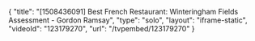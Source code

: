 {
    "title": "[1508436091] Best French Restaurant: Winteringham Fields Assessment - Gordon Ramsay",
    "type": "solo",
    "layout": "iframe-static",
    "videoId": "123179270",
    "url": "\/tvpembed\/123179270"
}